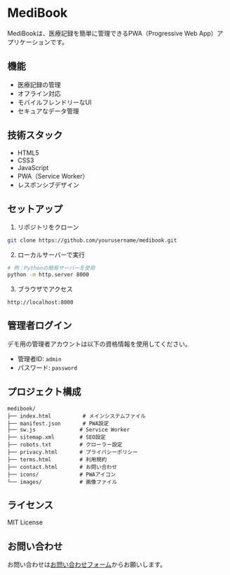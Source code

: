 # MediBook

MediBookは、医療記録を簡単に管理できるPWA（Progressive Web App）アプリケーションです。

## 機能

- 医療記録の管理
- オフライン対応
- モバイルフレンドリーなUI
- セキュアなデータ管理

## 技術スタック

- HTML5
- CSS3
- JavaScript
- PWA（Service Worker）
- レスポンシブデザイン

## セットアップ

1. リポジトリをクローン
```bash
git clone https://github.com/yourusername/medibook.git
```

2. ローカルサーバーで実行
```bash
# 例：Pythonの簡易サーバーを使用
python -m http.server 8000
```

3. ブラウザでアクセス
```
http://localhost:8000
```

## 管理者ログイン

デモ用の管理者アカウントは以下の資格情報を使用してください。

- 管理者ID: `admin`
- パスワード: `password`

## プロジェクト構成

```
medibook/
├── index.html          # メインシステムファイル
├── manifest.json       # PWA設定
├── sw.js              # Service Worker
├── sitemap.xml        # SEO設定
├── robots.txt         # クローラー設定
├── privacy.html       # プライバシーポリシー
├── terms.html         # 利用規約
├── contact.html       # お問い合わせ
├── icons/             # PWAアイコン
└── images/            # 画像ファイル
```

## ライセンス

MIT License

## お問い合わせ

お問い合わせは[お問い合わせフォーム](contact.html)からお願いします。